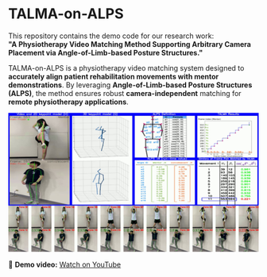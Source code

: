 # TALMA-on-ALPS

This repository contains the demo code for our research work:  
**"A Physiotherapy Video Matching Method Supporting Arbitrary Camera Placement via Angle-of-Limb-based Posture Structures."**  

TALMA-on-ALPS is a physiotherapy video matching system designed to **accurately align patient rehabilitation movements with mentor demonstrations**. By leveraging **Angle-of-Limb-based Posture Structures (ALPS)**, the method ensures robust **camera-independent** matching for **remote physiotherapy applications**.

![TALMA-on-ALPS Demo](https://github.com/NCKU-CIoTlab/TALMA-on-ALPS/blob/main/images/demo_picture.jpg?raw=true)

🔗 **Demo video:** [Watch on YouTube](https://www.youtube.com/watch?v=vU7GImAmCSI)
